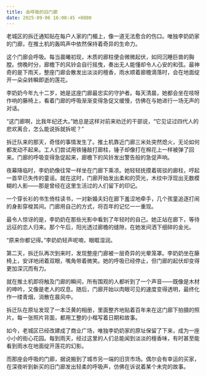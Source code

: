 ```yaml
---
title: 会呼吸的旧门廊
date: 2025-09-06 16:00:45 +0800
---
```


老城区的拆迁通知贴在每户人家的门楣上，像一道无法愈合的伤口。唯独李奶奶家的门廊，在推土机的轰鸣声中依然保持着奇异的生命力。

这个门廊会呼吸。每当晨曦初现，木质的廊柱便会微微起伏，如同沉睡巨兽的胸膛。傍晚时分，廊檐下的风铃会自行摇曳，奏出无人能懂却令人心安的和弦。最神奇的是下雨天，整座门廊会散发出淡淡的檀香，雨水顺着廊檐滴落时，会在地面绽开一朵朵转瞬即逝的莲花。

李奶奶今年九十二岁，她是这座门廊最忠实的守护者。每天清晨，她都会坐在吱呀作响的藤椅上，看着门廊的呼吸渐渐变得急促又缓慢，仿佛在与她进行一场无声的对话。

“这门廊啊，比我年纪还大。”她总是这样对前来劝迁的干部说，“它见证过四代人的悲欢离合，怎么能说拆就拆呢？”

拆迁队来的那天，奇怪的事情发生了。推土机靠近门廊三米处突然熄火，无论如何都发动不起来。工人们尝试用铁锤敲打廊柱，锤子却像打在棉花上一样被弹了回来。门廊的呼吸变得急促起来，廊檐下的风铃发出警告般的急促声响。

夜幕降临时，李奶奶像往常一样坐在门廊下乘凉。她轻轻抚摸着斑驳的廊柱，哼起一首早已失传的童谣。就在这时，门廊开始发出柔和的荧光，木纹中浮现出无数模糊的人影——那是曾经在这里生活过的人们留下的印记。

一个穿长衫的书生倚柱读书，一对新婚夫妇在廊下羞涩地牵手，几个孩童追逐打闹的身影穿梭其间。门廊用自己的方式，将百年的记忆一一重现。

最令人惊讶的是，李奶奶在那些光影中看到了年轻时的自己。她正站在廊下，等待远征的恋人归来。那个午后，阳光透过廊檐的缝隙，在她发间洒下细碎的金光。

“原来你都记得。”李奶奶轻声呢喃，眼眶湿润。

第二天，拆迁队再次到来时，发现整座门廊被一层奇异的光晕笼罩。李奶奶坐在藤椅上，安详地闭着双眼，嘴角带着微笑。她的呼吸已经停止，但门廊的起伏却变得更加深沉而有力。

就在推土机即将触及门廊的瞬间，所有围观的人都听到了一个声音——既像是木材的呻吟，又像是老人的叹息。随后，门廊开始以肉眼可见的速度变得透明，最终化作一缕青烟，消散在晨风中。

拆迁队在原址发现了一本泛黄的相册，里面整齐地贴着百年来在这门廊下拍摄的照片。每一张照片背面，都用工整的小楷写着日期和故事。

如今，老城区已经改建成了商业广场，唯独李奶奶家的原址保留了下来，成为一座小小的街心花园。每到雨天，经过这里的人们总能闻到淡淡的檀香味，有时甚至能看到雨水在地面绽开莲花的幻影。

而那座会呼吸的门廊，据说搬到了城市另一端的旧货市场。偶尔会有幸运的买家，在深夜听到新买的旧门廊发出轻柔的呼吸声，仿佛在诉说着某个未完的故事。
